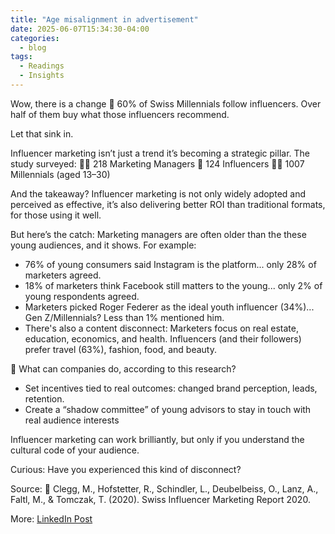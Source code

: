 ```yaml
---
title: "Age misalignment in advertisement"
date: 2025-06-07T15:34:30-04:00
categories:
  - blog
tags:
  - Readings
  - Insights
---
```


Wow, there is a change
📣 60% of Swiss Millennials follow influencers. Over half of them buy what those influencers recommend.

Let that sink in.

Influencer marketing isn’t just a trend it’s becoming a strategic pillar. The study surveyed:
👨‍💼 218 Marketing Managers
📲 124 Influencers
🧑‍🎓 1007 Millennials (aged 13–30)

And the takeaway? Influencer marketing is not only widely adopted and perceived as effective, it’s also delivering better ROI than traditional formats, for those using it well.

But here’s the catch: Marketing managers are often older than the these young audiences, and it shows. For example:
- 76% of young consumers said Instagram is the platform... only 28% of marketers agreed.
- 18% of marketers think Facebook still matters to the young... only 2% of young respondents agreed.
- Marketers picked Roger Federer as the ideal youth influencer (34%)... Gen Z/Millennials? Less than 1% mentioned him.
- There's also a content disconnect: Marketers focus on real estate, education, economics, and health. Influencers (and their followers) prefer travel (63%), fashion, food, and beauty.

📌 What can companies do, according to this research?
- Set incentives tied to real outcomes: changed brand perception, leads, retention.
- Create a “shadow committee” of young advisors to stay in touch with real audience interests

Influencer marketing can work brilliantly, but only if you understand the cultural code of your audience.

Curious: Have you experienced this kind of disconnect?

Source:
📑 Clegg, M., Hofstetter, R., Schindler, L., Deubelbeiss, O., Lanz, A., Faltl, M., & Tomczak, T. (2020). Swiss Influencer Marketing Report 2020.

More: 
[LinkedIn Post](https://www.linkedin.com/feed/update/urn:li:activity:7337123836175265792/)
